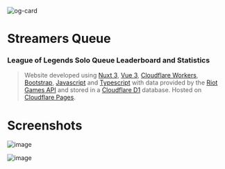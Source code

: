 
![og-card](https://github.com/ahmedrangel/streamersqueue/assets/50090595/cdbe668b-aba2-4bb0-b436-23f47c1ab207)

# Streamers Queue
### League of Legends Solo Queue Leaderboard and Statistics

> Website developed using [Nuxt 3](https://github.com/nuxt/nuxt), [Vue 3](https://github.com/vuejs/core), [Cloudflare Workers](https://workers.cloudflare.com), [Bootstrap](https://github.com/twbs/bootstrap), [Javascript](https://github.com/tc39/ecma262) and [Typescript](https://github.com/microsoft/TypeScript) with data provided by the [Riot Games API](https://developer.riotgames.com) and stored in a [Cloudflare D1](https://blog.cloudflare.com/introducing-d1) database. Hosted on [Cloudflare Pages](https://pages.cloudflare.com).

# Screenshots
![image](https://github.com/ahmedrangel/streamersqueue/assets/50090595/bdc2ea6f-e033-479f-90a9-791df31d26a5)

![image](https://github.com/ahmedrangel/streamersqueue/assets/50090595/37b19ca7-3b11-4086-b78a-42d12c840b4e)
